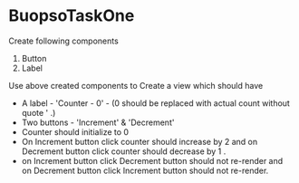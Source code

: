# BuopsoTaskOne
Create following components
1. Button
2. Label

Use above created components to Create a view which should have
- A label - 'Counter - 0' - (0 should be replaced with actual count without quote ' .)
- Two buttons - 'Increment' & 'Decrement'
- Counter should initialize to 0
- On Increment button click counter should increase by 2 and on Decrement button click counter should decrease by 1 .
- on Increment button click Decrement button should not re-render and on Decrement button click Increment button should not re-render.
